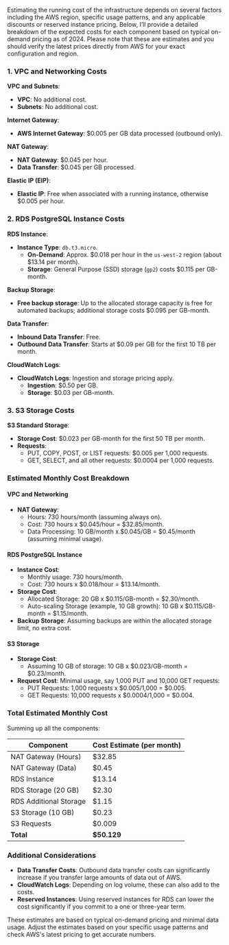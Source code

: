 Estimating the running cost of the infrastructure depends on several factors including the AWS region, specific usage patterns, and any applicable discounts or reserved instance pricing. Below, I’ll provide a detailed breakdown of the expected costs for each component based on typical on-demand pricing as of 2024. Please note that these are estimates and you should verify the latest prices directly from AWS for your exact configuration and region.

### 1. VPC and Networking Costs

**VPC and Subnets**:
- **VPC**: No additional cost.
- **Subnets**: No additional cost.

**Internet Gateway**:
- **AWS Internet Gateway**: $0.005 per GB data processed (outbound only).

**NAT Gateway**:
- **NAT Gateway**: $0.045 per hour.
- **Data Transfer**: $0.045 per GB processed.

**Elastic IP (EIP)**:
- **Elastic IP**: Free when associated with a running instance, otherwise $0.005 per hour.

### 2. RDS PostgreSQL Instance Costs

**RDS Instance**:
- **Instance Type**: `db.t3.micro`.
  - **On-Demand**: Approx. $0.018 per hour in the `us-west-2` region (about $13.14 per month).
  - **Storage**: General Purpose (SSD) storage (`gp2`) costs $0.115 per GB-month.

**Backup Storage**:
- **Free backup storage**: Up to the allocated storage capacity is free for automated backups; additional storage costs $0.095 per GB-month.

**Data Transfer**:
- **Inbound Data Transfer**: Free.
- **Outbound Data Transfer**: Starts at $0.09 per GB for the first 10 TB per month.

**CloudWatch Logs**:
- **CloudWatch Logs**: Ingestion and storage pricing apply.
  - **Ingestion**: $0.50 per GB.
  - **Storage**: $0.03 per GB-month.

### 3. S3 Storage Costs

**S3 Standard Storage**:
- **Storage Cost**: $0.023 per GB-month for the first 50 TB per month.
- **Requests**:
  - PUT, COPY, POST, or LIST requests: $0.005 per 1,000 requests.
  - GET, SELECT, and all other requests: $0.0004 per 1,000 requests.

### Estimated Monthly Cost Breakdown

#### VPC and Networking
- **NAT Gateway**:
  - Hours: 730 hours/month (assuming always on).
  - Cost: 730 hours x $0.045/hour = $32.85/month.
  - Data Processing: 10 GB/month x $0.045/GB = $0.45/month (assuming minimal usage).

#### RDS PostgreSQL Instance
- **Instance Cost**:
  - Monthly usage: 730 hours/month.
  - Cost: 730 hours x $0.018/hour = $13.14/month.
- **Storage Cost**:
  - Allocated Storage: 20 GB x $0.115/GB-month = $2.30/month.
  - Auto-scaling Storage (example, 10 GB growth): 10 GB x $0.115/GB-month = $1.15/month.
- **Backup Storage**: Assuming backups are within the allocated storage limit, no extra cost.

#### S3 Storage
- **Storage Cost**:
  - Assuming 10 GB of storage: 10 GB x $0.023/GB-month = $0.23/month.
- **Request Cost**: Minimal usage, say 1,000 PUT and 10,000 GET requests:
  - PUT Requests: 1,000 requests x $0.005/1,000 = $0.005.
  - GET Requests: 10,000 requests x $0.0004/1,000 = $0.004.

### Total Estimated Monthly Cost

Summing up all the components:

| Component              | Cost Estimate (per month) |
| ---------------------- | ------------------------- |
| NAT Gateway (Hours)    | $32.85                    |
| NAT Gateway (Data)     | $0.45                     |
| RDS Instance           | $13.14                    |
| RDS Storage (20 GB)    | $2.30                     |
| RDS Additional Storage | $1.15                     |
| S3 Storage (10 GB)     | $0.23                     |
| S3 Requests            | $0.009                    |
| **Total**              | **$50.129**               |

### Additional Considerations
- **Data Transfer Costs**: Outbound data transfer costs can significantly increase if you transfer large amounts of data out of AWS.
- **CloudWatch Logs**: Depending on log volume, these can also add to the costs.
- **Reserved Instances**: Using reserved instances for RDS can lower the cost significantly if you commit to a one or three-year term.

These estimates are based on typical on-demand pricing and minimal data usage. Adjust the estimates based on your specific usage patterns and check AWS's latest pricing to get accurate numbers.